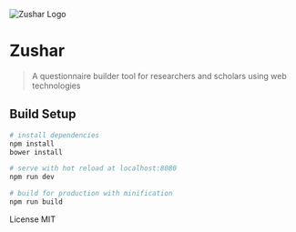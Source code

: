 ![Zushar Logo](https://github.com/shevigroup/zushar/blob/NormalTextInput/static/zushar_3.png)
# Zushar

> A questionnaire builder tool for researchers and scholars using web technologies

## Build Setup

``` bash
# install dependencies
npm install
bower install

# serve with hot reload at localhost:8080
npm run dev

# build for production with minification
npm run build
```

License
MIT
